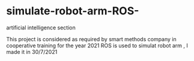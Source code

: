 # simulate-robot-arm-ROS-
artificial intelligence section 


This project is considered as required by smart methods company in cooperative training for the year 2021  ROS is used to simulat robot arm , I made it in 30/7/2021
